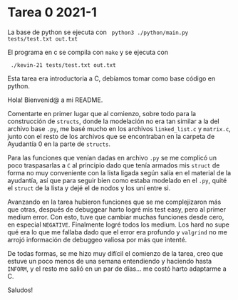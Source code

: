 # Tarea 0 2021-1

La base de python se ejecuta con 
``` python3 ./python/main.py tests/test.txt out.txt```

El programa en c se compila con ```make``` y se ejecuta con

``` ./kevin-21 tests/test.txt out.txt```

Esta tarea era introductoria a C, debíamos tomar como base código en python.

Hola! Bienvenid@ a mi README.

Comentarte en primer lugar que al comienzo, sobre todo para la construcción de ```structs```, donde la modelación no era tan similar a la del archivo base ```.py```, me basé mucho en los archivos ```linked_list.c``` y ```matrix.c```, junto con el resto de los archivos que se encontraban en la carpeta de Ayudantía 0 en la parte de ```structs```.

Para las funciones que venían dadas en archivo ```.py``` se me complicó un poco traspasarlas a ```C``` al principio dado que tenía armados mis ```struct``` de forma no muy conveniente con la lista ligada según salía en el material de la ayudantía, así que para seguir bien como estaba modelado en el ```.py```, quité el ```struct``` de la lista y dejé el de nodos y los uní entre si.

Avanzando en la tarea hubieron funciones que se me complejizaron más que otras, después de debuggear harto logré mis test easy, pero al primer medium error. Con esto, tuve que cambiar muchas funciones desde cero, en especial ```NEGATIVE```. Finalmente logré todos los medium. Los hard no supe qué era lo que me fallaba dado que el error era profundo y ```valgrind``` no me arrojó información de debuggeo valiosa por más que intenté.

De todas formas, se me hizo muy difícil el comienzo de la tarea, creo que estuve un poco menos de una semana entendiendo y haciendo hasta ```INFORM```, y el resto me salió en un par de días... me costó harto adaptarme a C.

Saludos!